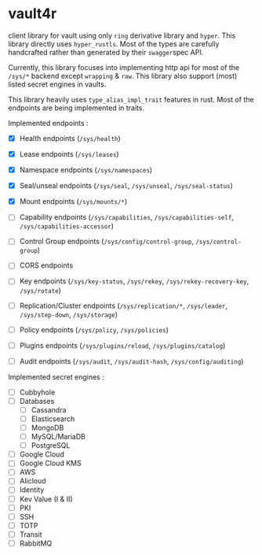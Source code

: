 # vault4r

client library for vault using only `ring` derivative library and `hyper`. This library directly uses `hyper_rustls`.
Most of the types are carefully handcrafted rather than generated by their `swagger`spec API.

Currently, this library focuses into implementing http api for most of the `/sys/*` backend except `wrapping` & `raw`.
This library also support (most) listed secret engines in vaults.

This library heavily uses `type_alias_impl_trait` features in rust. Most of the endpoints are being implemented in
traits.

Implemented endpoints :

- [x] Health endpoints (`/sys/health`)
- [x] Lease endpoints (`/sys/leases`)
- [x] Namespace endpoints (`/sys/namespaces`)
- [x] Seal/unseal endpoints (`/sys/seal`, `/sys/unseal`, `/sys/seal-status`)
- [x] Mount endpoints (`/sys/mounts/*`)
- [ ] Capability endpoints (`/sys/capabilities`, `/sys/capabilities-self`, `/sys/capabilities-accessor`)
- [ ] Control Group endpoints (`/sys/config/control-group`, `/sys/control-group`)
- [ ] CORS endpoints
- [ ] Key endpoints (`/sys/key-status`, `/sys/rekey`, `/sys/rekey-recovery-key`, `/sys/rotate`)
- [ ] Replication/Cluster endpoints (`/sys/replication/*`, `/sys/leader`, `/sys/step-down`, `/sys/storage`)
- [ ] Policy endpoints (`/sys/policy`, `/sys/policies`)
- [ ] Plugins endpoints (`/sys/plugins/reload`, `/sys/plugins/catalog`)
- [ ] Audit endpoints (`/sys/audit`, `/sys/audit-hash`, `/sys/config/auditing`)


Implemented secret engines :

- [ ] Cubbyhole
- [ ] Databases
  - [ ] Cassandra
  - [ ] Elasticsearch
  - [ ] MongoDB
  - [ ] MySQL/MariaDB
  - [ ] PostgreSQL
- [ ] Google Cloud
- [ ] Google Cloud KMS
- [ ] AWS
- [ ] Alicloud
- [ ] Identity
- [ ] Kev Value (I & II)
- [ ] PKI
- [ ] SSH
- [ ] TOTP
- [ ] Transit
- [ ] RabbitMQ
